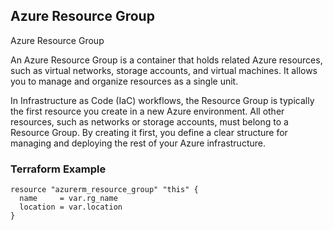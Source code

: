 ## Azure Resource Group

Azure Resource Group

An Azure Resource Group is a container that holds related Azure resources, such as virtual networks, storage accounts, and virtual machines.
It allows you to manage and organize resources as a single unit.

In Infrastructure as Code (IaC) workflows, the Resource Group is typically the first resource you create in a new Azure environment.
All other resources, such as networks or storage accounts, must belong to a Resource Group.
By creating it first, you define a clear structure for managing and deploying the rest of your Azure infrastructure.

### Terraform Example

```hcl
resource "azurerm_resource_group" "this" {
  name     = var.rg_name
  location = var.location
}
```